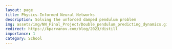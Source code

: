 ```yaml
---
layout: page
title: Physics-Informed Neural Networks
description: Solving the unforced damped pendulum problem
img: assets/img/NN_Final_Project/Double_pendulum_predicting_dynamics.gif
redirect: https://kparvanov.com/blog/2023/distill
importance: 1
category: School
---
```


